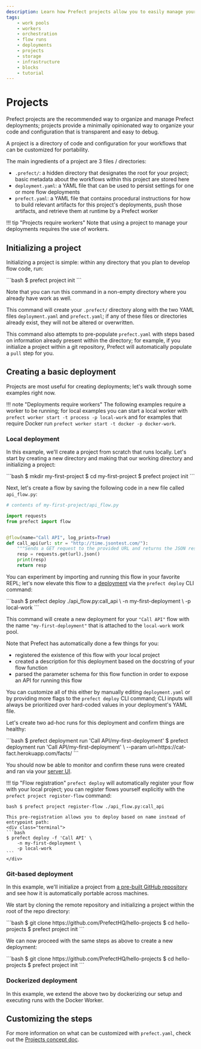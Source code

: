 ```yaml
---
description: Learn how Prefect projects allow you to easily manage your code and deployments.
tags:
    - work pools
    - workers
    - orchestration
    - flow runs
    - deployments
    - projects
    - storage
    - infrastructure
    - blocks
    - tutorial
---
```


# Projects<span class="badge beta"></span>

Prefect projects are the recommended way to organize and manage Prefect deployments; projects provide a minimally opinionated way to organize your code and configuration that is transparent and easy to debug.

A project is a directory of code and configuration for your workflows that can be customized for portability.

The main ingredients of a project are 3 files / directories:

- `.prefect/`: a hidden directory that designates the root for your project; basic metadata about the workflows within this project are stored here
- `deployment.yaml`: a YAML file that can be used to persist settings for one or more flow deployments
- `prefect.yaml`: a YAML file that contains procedural instructions for how to build relevant artifacts for this project's deployments, push those artifacts, and retrieve them at runtime by a Prefect worker


!!! tip "Projects require workers"
    Note that using a project to manage your deployments requires the use of workers.

## Initializing a project

Initializing a project is simple: within any directory that you plan to develop flow code, run:

<div class="terminal">
```bash
$ prefect project init
```
</div>

Note that you can run this command in a non-empty directory where you already have work as well.

This command will create your `.prefect/` directory along with the two YAML files `deployment.yaml` and `prefect.yaml`; if any of these files or directories already exist, they will not be altered or overwritten.

This command also attempts to pre-populate `prefect.yaml` with steps based on information already present within the directory; for example, if you initialize a project within a git repository, Prefect will automatically populate a `pull` step for you.

## Creating a basic deployment

Projects are most useful for creating deployments; let's walk through some examples right now.  

!!! note "Deployments require workers"
    The following examples require a worker to be running; for local examples you can start a local worker with `prefect worker start -t process -p local-work` and for examples that require Docker run `prefect worker start -t docker -p docker-work`.

### Local deployment

In this example, we'll create a project from scratch that runs locally.  Let's start by creating a new directory and making that our working directory and initializing a project:

<div class="terminal">
```bash
$ mkdir my-first-project
$ cd my-first-project
$ prefect project init
```
</div>

Next, let's create a flow by saving the following code in a new file called `api_flow.py`:

```python
# contents of my-first-project/api_flow.py

import requests
from prefect import flow


@flow(name="Call API", log_prints=True)
def call_api(url: str = "http://time.jsontest.com/"):
    """Sends a GET request to the provided URL and returns the JSON response"""
    resp = requests.get(url).json()
    print(resp)
    return resp
```

You can experiment by importing and running this flow in your favorite REPL; let's now elevate this flow to a [deployment](/tutorials/deployments) via the `prefect deploy` CLI command:

<div class="terminal">
```bash
$ prefect deploy ./api_flow.py:call_api \
    -n my-first-deployment \
    -p local-work
```
</div>

This command will create a new deployment for your `"Call API"` flow with the name `"my-first-deployment"` that is attached to the `local-work` work pool.

Note that Prefect has automatically done a few things for you:

- registered the existence of this flow with your local project
- created a description for this deployment based on the docstring of your flow function
- parsed the parameter schema for this flow function in order to expose an API for running this flow

You can customize all of this either by manually editing `deployment.yaml` or by providing more flags to the `prefect deploy` CLI command; CLI inputs will always be prioritized over hard-coded values in your deployment's YAML file.

Let's create two ad-hoc runs for this deployment and confirm things are healthy:
<div class="terminal">
```bash
$ prefect deployment run 'Call API/my-first-deployment'
$ prefect deployment run 'Call API/my-first-deployment' \
    --param url=https://cat-fact.herokuapp.com/facts/
```
</div>

You should now be able to monitor and confirm these runs were created and ran via your [server UI](/ui).

!!! tip "Flow registration"
    `prefect deploy` will automatically register your flow with your local project; you can register flows yourself explicitly with the `prefect project register-flow` command:
    <div class="terminal">
    ```bash
    $ prefect project register-flow ./api_flow.py:call_api
    ```
    </div>

    This pre-registration allows you to deploy based on name instead of entrypoint path:
    <div class="terminal">
    ```bash
    $ prefect deploy -f 'Call API' \
        -n my-first-deployment \
        -p local-work
    ```
    </div>

### Git-based deployment

In this example, we'll initialize a project from [a pre-built GitHub repository](https://github.com/PrefectHQ/hello-projects) and see how it is automatically portable across machines.

We start by cloning the remote repository and initializing a project within the root of the repo directory:

<div class="terminal">
```bash
$ git clone https://github.com/PrefectHQ/hello-projects
$ cd hello-projects
$ prefect project init
```
</div>

We can now proceed with the same steps as above to create a new deployment:

<div class="terminal">
```bash
$ git clone https://github.com/PrefectHQ/hello-projects
$ cd hello-projects
$ prefect project init
```
</div>


### Dockerized deployment

In this example, we extend the above two by dockerizing our setup and executing runs with the Docker Worker.

## Customizing the steps

For more information on what can be customized with `prefect.yaml`, check out the [Projects concept doc](/concepts/projects).

